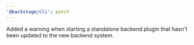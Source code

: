 ```yaml
---
'@backstage/cli': patch
---
```


Added a warning when starting a standalone backend plugin that hasn't been updated to the new backend system.
